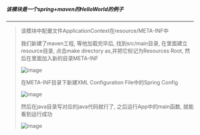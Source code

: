 ##### 该模块是一个spring+maven的HelloWorld的例子
---

> 该模块中配置文件ApplicationContext在resource/META-INF中
>
> 我们新建了maven工程, 等他加载完毕后, 找到src/main目录, 在里面建立resource目录, 点击make directory as,并把它标记为Resources Root, 然后在里面加入新的目录META-INF
>
> ![image](https://github.com/Boba-Syu/SpringLearningDemo/tree/master/springhelloworld/src/main/resources/img "01.png")
>
>在META-INF目录下新建XML Configuration File中的Spring Config
>
> ![image](https://github.com/Boba-Syu/SpringLearningDemo/tree/master/springhelloworld/src/main/resources/img "02.png")
>
> 然后在java目录写对应的java代码就行了, 之后运行App中的main函数, 就能看到运行成功
>
> ![image](https://github.com/Boba-Syu/SpringLearningDemo/tree/master/springhelloworld/src/main/resources/img "03.png")
